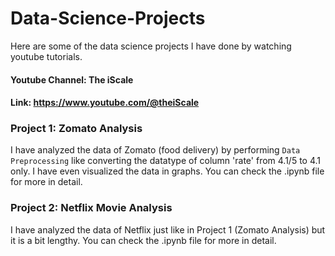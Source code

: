 # Data-Science-Projects
Here are some of the data science projects I have done by watching youtube tutorials.

#### Youtube Channel: The iScale
#### Link: https://www.youtube.com/@theiScale

### Project 1: Zomato Analysis
I have analyzed the data of Zomato (food delivery) by performing `Data Preprocessing` like converting the datatype of column 'rate' from 4.1/5 to 4.1 only. I have even visualized the data in graphs. You can check the .ipynb file for more in detail.

### Project 2: Netflix Movie Analysis
I have analyzed the data of Netflix just like in Project 1 (Zomato Analysis) but it is a bit lengthy. You can check the .ipynb file for more in detail.

